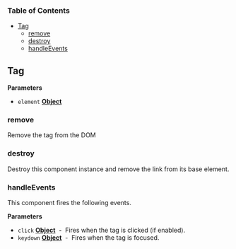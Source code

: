 <!-- Generated by documentation.js. Update this documentation by updating the source code. -->

### Table of Contents

-   [Tag](#tag)
    -   [remove](#remove)
    -   [destroy](#destroy)
    -   [handleEvents](#handleevents)

## Tag

**Parameters**

-   `element` **[Object](https://developer.mozilla.org/en-US/docs/Web/JavaScript/Reference/Global_Objects/Object)** 

### remove

Remove the tag from the DOM

### destroy

Destroy this component instance and remove the link from its base element.

### handleEvents

This component fires the following events.

**Parameters**

-   `click` **[Object](https://developer.mozilla.org/en-US/docs/Web/JavaScript/Reference/Global_Objects/Object)**  -  Fires when the tag is clicked (if enabled).
-   `keydown` **[Object](https://developer.mozilla.org/en-US/docs/Web/JavaScript/Reference/Global_Objects/Object)**  -  Fires when the tag is focused.
